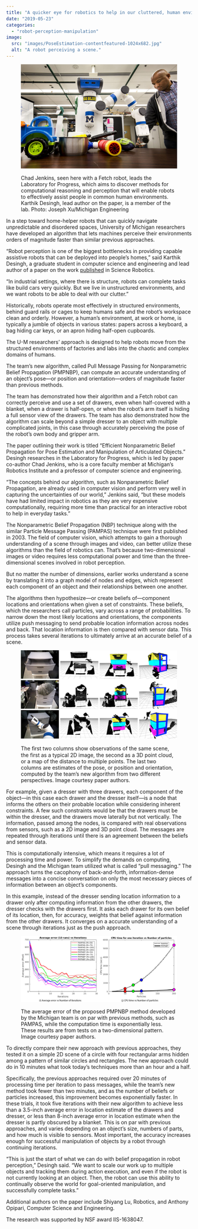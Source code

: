 ```yaml
---
title: "A quicker eye for robotics to help in our cluttered, human environments"
date: "2019-05-23"
categories: 
  - "robot-perception-manipulation"
image: 
  src: "images/PoseEstimation-contentfeatured-1024x682.jpg"
  alt: "A robot perceiving a scene."
---
```


<figure>

![](images/PoseEstimation-contentfeatured-1024x682.jpg)

<figcaption>

Chad Jenkins, seen here with a Fetch robot, leads the Laboratory for Progress, which aims to discover methods for computational reasoning and perception that will enable robots to effectively assist people in common human environments. Karthik Desingh, lead author on the paper, is a member of the lab. Photo: Joseph Xu/Michigan Engineering

</figcaption>

</figure>

In a step toward home-helper robots that can quickly navigate unpredictable and disordered spaces, University of Michigan researchers have developed an algorithm that lets machines perceive their environments orders of magnitude faster than similar previous approaches.

<!--more-->

“Robot perception is one of the biggest bottlenecks in providing capable assistive robots that can be deployed into people’s homes,” said Karthik Desingh, a graduate student in computer science and engineering and lead author of a paper on the work [published](https://robotics.sciencemag.org/content/4/30/eaaw4523) in Science Robotics.

“In industrial settings, where there is structure, robots can complete tasks like build cars very quickly. But we live in unstructured environments, and we want robots to be able to deal with our clutter.”

Historically, robots operate most effectively in structured environments, behind guard rails or cages to keep humans safe and the robot’s workspace clean and orderly. However, a human’s environment, at work or home, is typically a jumble of objects in various states: papers across a keyboard, a bag hiding car keys, or an apron hiding half-open cupboards.

The U-M researchers’ approach is designed to help robots move from the structured environments of factories and labs into the chaotic and complex domains of humans.

The team’s new algorithm, called Pull Message Passing for Nonparametric Belief Propagation (PMPNBP), can compute an accurate understanding of an object’s pose—or position and orientation—orders of magnitude faster than previous methods.

The team has demonstrated how their algorithm and a Fetch robot can correctly perceive and use a set of drawers, even when half-covered with a blanket, when a drawer is half-open, or when the robot’s arm itself is hiding a full sensor view of the drawers. The team has also demonstrated how the algorithm can scale beyond a simple dresser to an object with multiple complicated joints, in this case through accurately perceiving the pose of the robot’s own body and gripper arm.

The paper outlining their work is titled “Efficient Nonparametric Belief Propagation for Pose Estimation and Manipulation of Articulated Objects.” Desingh researches in the Laboratory for Progress, which is led by paper co-author Chad Jenkins, who is a core faculty member at Michigan’s Robotics Institute and a professor of computer science and engineering.

“The concepts behind our algorithm, such as Nonparametric Belief Propagation, are already used in computer vision and perform very well in capturing the uncertainties of our world,” Jenkins said, “but these models have had limited impact in robotics as they are very expensive computationally, requiring more time than practical for an interactive robot to help in everyday tasks.”

The Nonparametric Belief Propagation (NBP) technique along with the similar Particle Message Passing (PAMPAS) technique were first published in 2003. The field of computer vision, which attempts to gain a thorough understanding of a scene through images and video, can better utilize these algorithms than the field of robotics can. That’s because two-dimensional images or video requires less computational power and time than the three-dimensional scenes involved in robot perception.

But no matter the number of dimensions, earlier works understand a scene by translating it into a graph model of nodes and edges, which represent each component of an object and their relationships between one another.

The algorithms then hypothesize—or create beliefs of—component locations and orientations when given a set of constraints. These beliefs, which the researchers call particles, vary across a range of probabilities. To narrow down the most likely locations and orientations, the components utilize push messaging to send probable location information across nodes and back. That location information is then compared with sensor data. This process takes several iterations to ultimately arrive at an accurate belief of a scene.

<figure>

![robot sensing drawers](images/drawers-1024x577.jpg)

<figcaption>

The ﬁrst two columns show observations of the same scene, the first as a typical 2D image, the second as a 3D point cloud, or a map of the distance to multiple points. The last two columns are estimates of the pose, or position and orientation, computed by the team’s new algorithm from two different perspectives. Image courtesy paper authors.  


</figcaption>

</figure>

For example, given a dresser with three drawers, each component of the object—in this case each drawer and the dresser itself—is a node that informs the others on their probable location while considering inherent constraints. A few such constraints would be that the drawers must be within the dresser, and the drawers move laterally but not vertically. The information, passed among the nodes, is compared with real observations from sensors, such as a 2D image and 3D point cloud. The messages are repeated through iterations until there is an agreement between the beliefs and sensor data.

This is computationally intensive, which means it requires a lot of processing time and power. To simplify the demands on computing, Desingh and the Michigan team utilized what is called “pull messaging.” The approach turns the cacophony of back-and-forth, information-dense messages into a concise conversation on only the most necessary pieces of information between an object’s components.

In this example, instead of the dresser sending location information to a drawer only after computing information from the other drawers, the dresser checks with the drawers first. It asks each drawer for its own belief of its location, then, for accuracy, weights that belief against information from the other drawers. It converges on a accurate understanding of a scene through iterations just as the push approach.

<figure>

![PMPNBP vs PAMPAS](images/charts-1024x431.jpg)

<figcaption>

The average error of the proposed PMPNBP method developed by the Michigan team is on par with previous methods, such as PAMPAS, while the computation time is exponentially less. These results are from tests on a two-dimensional pattern. Image courtesy paper authors.

</figcaption>

</figure>

To directly compare their new approach with previous approaches, they tested it on a simple 2D scene of a circle with four rectangular arms hidden among a pattern of similar circles and rectangles. The new approach could do in 10 minutes what took today’s techniques more than an hour and a half.

Specifically, the previous approaches required over 20 minutes of processing time per iteration to pass messages, while the team’s new method took fewer than two minutes, and as the number of beliefs or particles increased, this improvement becomes exponentially faster. In these trials, it took five iterations with their new algorithm to achieve less than a 3.5-inch average error in location estimate of the drawers and dresser, or less than 8-inch average error in location estimate when the dresser is partly obscured by a blanket. This is on par with previous approaches, and varies depending on an object’s size, numbers of parts, and how much is visible to sensors. Most important, the accuracy increases enough for successful manipulation of objects by a robot through continuing iterations.

“This is just the start of what we can do with belief propagation in robot perception,” Desingh said. “We want to scale our work up to multiple objects and tracking them during action execution, and even if the robot is not currently looking at an object. Then, the robot can use this ability to continually observe the world for goal-oriented manipulation, and successfully complete tasks.”

Additional authors on the paper include Shiyang Lu, Robotics, and Anthony Opipari, Computer Science and Engineering.

The research was supported by NSF award IIS-1638047.
